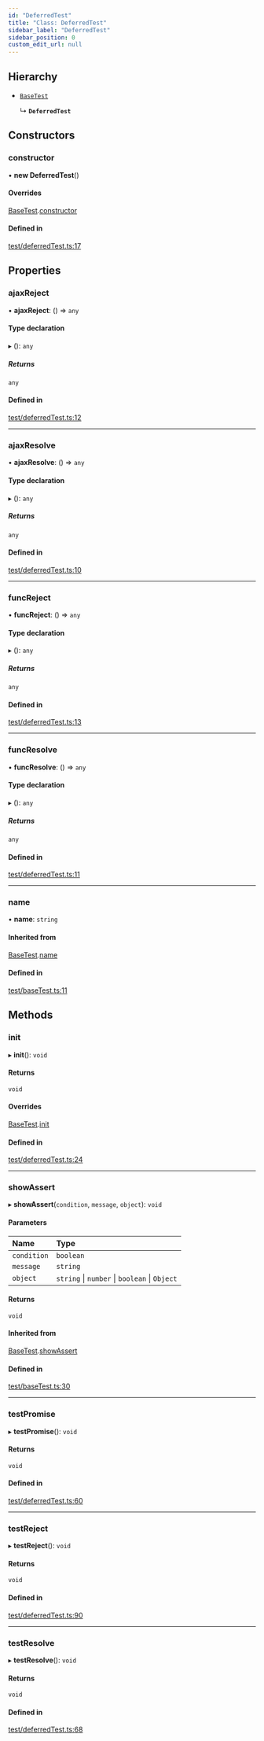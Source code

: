 ```yaml
---
id: "DeferredTest"
title: "Class: DeferredTest"
sidebar_label: "DeferredTest"
sidebar_position: 0
custom_edit_url: null
---
```


## Hierarchy

- [`BaseTest`](BaseTest.md)

  ↳ **`DeferredTest`**

## Constructors

### constructor

• **new DeferredTest**()

#### Overrides

[BaseTest](BaseTest.md).[constructor](BaseTest.md#constructor)

#### Defined in

[test/deferredTest.ts:17](https://bitbucket.org/siposdani87/sui-js/src/412afc3/src/test/deferredTest.ts#lines-17)

## Properties

### ajaxReject

• **ajaxReject**: () => `any`

#### Type declaration

▸ (): `any`

##### Returns

`any`

#### Defined in

[test/deferredTest.ts:12](https://bitbucket.org/siposdani87/sui-js/src/412afc3/src/test/deferredTest.ts#lines-12)

___

### ajaxResolve

• **ajaxResolve**: () => `any`

#### Type declaration

▸ (): `any`

##### Returns

`any`

#### Defined in

[test/deferredTest.ts:10](https://bitbucket.org/siposdani87/sui-js/src/412afc3/src/test/deferredTest.ts#lines-10)

___

### funcReject

• **funcReject**: () => `any`

#### Type declaration

▸ (): `any`

##### Returns

`any`

#### Defined in

[test/deferredTest.ts:13](https://bitbucket.org/siposdani87/sui-js/src/412afc3/src/test/deferredTest.ts#lines-13)

___

### funcResolve

• **funcResolve**: () => `any`

#### Type declaration

▸ (): `any`

##### Returns

`any`

#### Defined in

[test/deferredTest.ts:11](https://bitbucket.org/siposdani87/sui-js/src/412afc3/src/test/deferredTest.ts#lines-11)

___

### name

• **name**: `string`

#### Inherited from

[BaseTest](BaseTest.md).[name](BaseTest.md#name)

#### Defined in

[test/baseTest.ts:11](https://bitbucket.org/siposdani87/sui-js/src/412afc3/src/test/baseTest.ts#lines-11)

## Methods

### init

▸ **init**(): `void`

#### Returns

`void`

#### Overrides

[BaseTest](BaseTest.md).[init](BaseTest.md#init)

#### Defined in

[test/deferredTest.ts:24](https://bitbucket.org/siposdani87/sui-js/src/412afc3/src/test/deferredTest.ts#lines-24)

___

### showAssert

▸ **showAssert**(`condition`, `message`, `object`): `void`

#### Parameters

| Name | Type |
| :------ | :------ |
| `condition` | `boolean` |
| `message` | `string` |
| `object` | `string` \| `number` \| `boolean` \| `Object` |

#### Returns

`void`

#### Inherited from

[BaseTest](BaseTest.md).[showAssert](BaseTest.md#showassert)

#### Defined in

[test/baseTest.ts:30](https://bitbucket.org/siposdani87/sui-js/src/412afc3/src/test/baseTest.ts#lines-30)

___

### testPromise

▸ **testPromise**(): `void`

#### Returns

`void`

#### Defined in

[test/deferredTest.ts:60](https://bitbucket.org/siposdani87/sui-js/src/412afc3/src/test/deferredTest.ts#lines-60)

___

### testReject

▸ **testReject**(): `void`

#### Returns

`void`

#### Defined in

[test/deferredTest.ts:90](https://bitbucket.org/siposdani87/sui-js/src/412afc3/src/test/deferredTest.ts#lines-90)

___

### testResolve

▸ **testResolve**(): `void`

#### Returns

`void`

#### Defined in

[test/deferredTest.ts:68](https://bitbucket.org/siposdani87/sui-js/src/412afc3/src/test/deferredTest.ts#lines-68)

